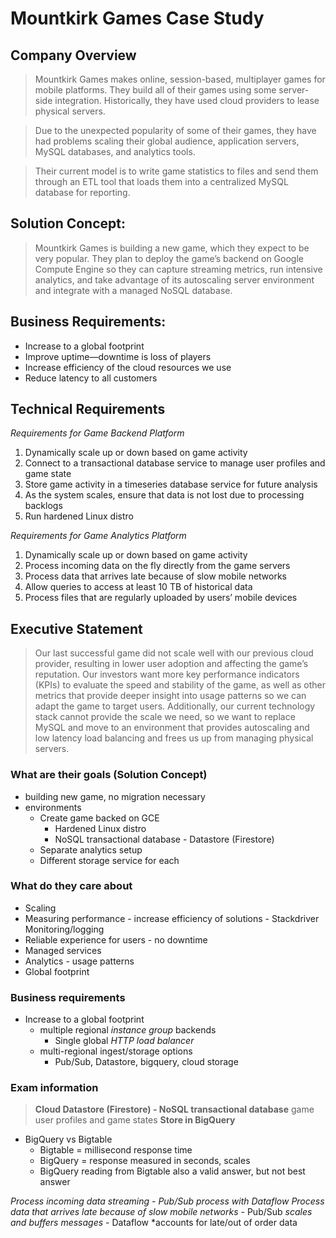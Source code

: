 # Mountkirk Games Case Study

## Company Overview
>Mountkirk Games makes online, session-based, multiplayer games for mobile platforms. They build all of their games using some server-side integration. Historically, they have used cloud providers to lease physical servers.

>Due to the unexpected popularity of some of their games, they have had problems scaling their global audience, application servers, MySQL databases, and analytics tools.

>Their current model is to write game statistics to files and send them through an ETL tool that loads them into a centralized MySQL database for reporting.

## Solution Concept:
>Mountkirk Games is building a new game, which they expect to be very popular. They plan to deploy the game’s backend on Google Compute Engine so they can capture streaming metrics, run intensive analytics, and take advantage of its autoscaling server environment and integrate with a managed NoSQL database.

## Business Requirements:
- Increase to a global footprint
- Improve uptime—downtime is loss of players
- Increase efficiency of the cloud resources we use
- Reduce latency to all customers

## Technical Requirements
*Requirements for Game Backend Platform*
1. Dynamically scale up or down based on game activity
2. Connect to a transactional database service to manage user profiles and game state
3. Store game activity in a timeseries database service for future analysis
4. As the system scales, ensure that data is not lost due to processing backlogs
5. Run hardened Linux distro

*Requirements for Game Analytics Platform*
1. Dynamically scale up or down based on game activity
2. Process incoming data on the fly directly from the game servers
3. Process data that arrives late because of slow mobile networks
4. Allow queries to access at least 10 TB of historical data
5. Process files that are regularly uploaded by users’ mobile devices

## Executive Statement
>Our last successful game did not scale well with our previous cloud provider, resulting in lower user adoption and affecting the game’s reputation. Our investors want more key performance indicators (KPIs) to evaluate the speed and stability of the game, as well as other metrics that provide deeper insight into usage patterns so we can adapt the game to target users. Additionally, our current technology stack cannot provide the scale we need, so we want to replace MySQL and move to an environment that provides autoscaling and low latency load balancing and frees us up from managing physical servers.

### What are their goals (Solution Concept)
- building new game, no migration necessary
- environments
	- Create game backed on GCE
		- Hardened Linux distro
		- NoSQL transactional database - Datastore (Firestore)
	- Separate analytics setup 
	- Different storage service for each

### What do they care about
- Scaling
- Measuring performance - increase efficiency of solutions - Stackdriver Monitoring/logging
- Reliable experience for users - no downtime
- Managed services
- Analytics - usage patterns
- Global footprint

### Business requirements
- Increase to a global footprint
	- multiple regional *instance group* backends
		- Single global *HTTP load balancer*
	- multi-regional ingest/storage options
		- Pub/Sub, Datastore, bigquery, cloud storage

### Exam information 
> **Cloud Datastore (Firestore) - NoSQL transactional database** game user profiles and game states
> **Store in BigQuery**
- BigQuery vs Bigtable
	- Bigtable = millisecond response time
	- BigQuery = response measured in seconds, scales
	- BigQuery reading from Bigtable also a valid answer, but not best answer

*Process incoming data streaming  - Pub/Sub process with Dataflow*
*Process data that arrives late because of slow mobile networks*
	- Pub/Sub *scales and buffers messages*
	- Dataflow *accounts for late/out of order data

